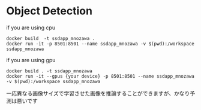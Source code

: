 # Object Detection

if you are using cpu
```
docker build  -t ssdapp_mnozawa .
docker run -it -p 8501:8501 --name ssdapp_mnozawa -v $(pwd):/workspace ssdapp_mnozawa
```
if you are using gpu
```
docker build . -t ssdapp_mnozawa
docker run -it --gpus {your device} -p 8501:8501 --name ssdapp_mnozawa -v $(pwd):/workspace ssdapp_mnozawa
```

一応異なる画像サイズで学習させた画像を推論することができますが、かなり予測は悪いです